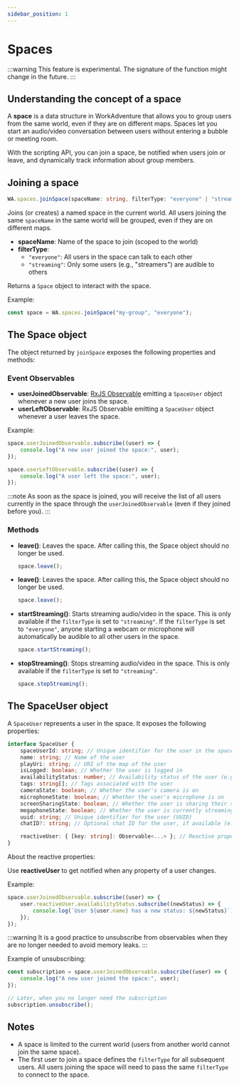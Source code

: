 ```yaml
---
sidebar_position: 1
---
```


# Spaces

:::warning
This feature is experimental. The signature of the function might change in the future.
:::

## Understanding the concept of a space

A **space** is a data structure in WorkAdventure that allows you to group users from the same world, even if they are on different maps. Spaces let you start an audio/video conversation between users without entering a bubble or meeting room.

With the scripting API, you can join a space, be notified when users join or leave, and dynamically track information about group members.

## Joining a space

```ts
WA.spaces.joinSpace(spaceName: string, filterType: "everyone" | "streaming"): Space
```

Joins (or creates) a named space in the current world. All users joining the same `spaceName` in the same world will be grouped, even if they are on different maps.

- **spaceName**: Name of the space to join (scoped to the world)
- **filterType**:
    - `"everyone"`: All users in the space can talk to each other
    - `"streaming"`: Only some users (e.g., "streamers") are audible to others

Returns a `Space` object to interact with the space.

Example:

```ts
const space = WA.spaces.joinSpace("my-group", "everyone");
```

## The Space object

The object returned by `joinSpace` exposes the following properties and methods:

### Event Observables

- **userJoinedObservable**: [RxJS Observable](https://rxjs.dev/guide/observable#subscribing-to-observables) emitting a `SpaceUser` object whenever a new user joins the space.
- **userLeftObservable**: RxJS Observable emitting a `SpaceUser` object whenever a user leaves the space.

Example:
```ts
space.userJoinedObservable.subscribe((user) => {
    console.log("A new user joined the space:", user);
});

space.userLeftObservable.subscribe((user) => {
    console.log("A user left the space:", user);
});
```

:::note
As soon as the space is joined, you will receive the list of all users currently in the space through the `userJoinedObservable`
(even if they joined before you).
:::

### Methods

- **leave()**: Leaves the space. After calling this, the Space object should no longer be used.

  ```ts
  space.leave();
  ```

- **leave()**: Leaves the space. After calling this, the Space object should no longer be used.

  ```ts
  space.leave();
  ```
- **startStreaming()**: Starts streaming audio/video in the space. This is only available if the `filterType` is set to `"streaming"`.
  If the `filterType` is set to `"everyone"`, anyone starting a webcam or microphone will automatically be audible to all other users in the space.

  ```ts
  space.startStreaming();
  ```

- **stopStreaming()**: Stops streaming audio/video in the space. This is only available if the `filterType` is set to `"streaming"`.

  ```ts
  space.stopStreaming();
  ```


## The SpaceUser object

A `SpaceUser` represents a user in the space. It exposes the following properties:

```ts
interface SpaceUser {
    spaceUserId: string; // Unique identifier for the user in the space
    name: string; // Name of the user
    playUri: string; // URI of the map of the user
    isLogged: boolean; // Whether the user is logged in
    availabilityStatus: number; // Availability status of the user (e.g., online, away)
    tags: string[]; // Tags associated with the user
    cameraState: boolean; // Whether the user's camera is on
    microphoneState: boolean; // Whether the user's microphone is on
    screenSharingState: boolean; // Whether the user is sharing their screen
    megaphoneState: boolean; // Whether the user is currently streaming or not (important for "streaming" filterType)
    uuid: string; // Unique identifier for the user (UUID)
    chatID?: string; // Optional chat ID for the user, if available (e.g., for Matrix identifier)

    reactiveUser: { [key: string]: Observable<...> }; // Reactive properties of the user
}
```

About the reactive properties:

Use **reactiveUser** to get notified when any property of a user changes.

Example:
```ts
space.userJoinedObservable.subscribe((user) => {
    user.reactiveUser.availabilityStatus.subscribe((newStatus) => {
        console.log(`User ${user.name} has a new status: ${newStatus}`);
    });
});
```

:::warning
It is a good practice to unsubscribe from observables when they are no longer needed to avoid memory leaks.
:::

Example of unsubscribing:
```ts
const subscription = space.userJoinedObservable.subscribe((user) => {
    console.log("A new user joined the space:", user);
});

// Later, when you no longer need the subscription
subscription.unsubscribe();
```

## Notes

- A space is limited to the current world (users from another world cannot join the same space).
- The first user to join a space defines the `filterType` for all subsequent users. All users joining the space will need to pass the same `filterType` to connect to the space.
